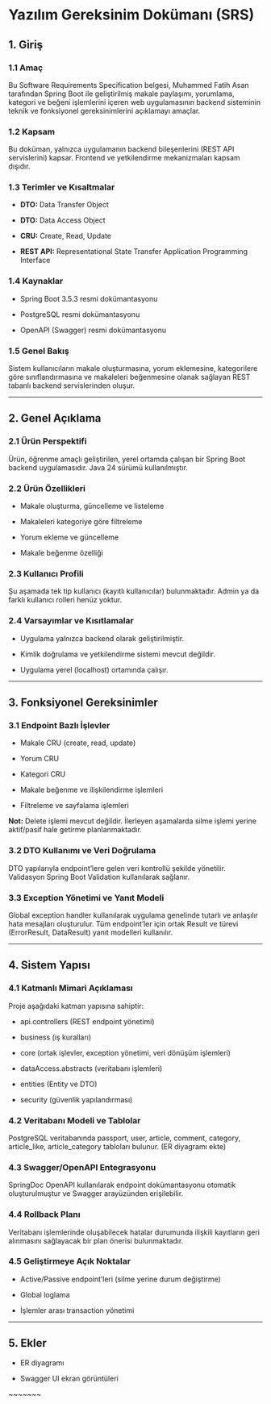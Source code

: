 # Yazılım Gereksinim Dokümanı (SRS)

## 1\. Giriş

### 1.1 Amaç

Bu Software Requirements Specification belgesi, Muhammed Fatih Asan tarafından Spring Boot ile geliştirilmiş makale paylaşımı, yorumlama, kategori ve beğeni işlemlerini içeren web uygulamasının backend sisteminin teknik ve fonksiyonel gereksinimlerini açıklamayı amaçlar.

### 1.2 Kapsam

Bu doküman, yalnızca uygulamanın backend bileşenlerini (REST API servislerini) kapsar. Frontend ve yetkilendirme mekanizmaları kapsam dışıdır.

### 1.3 Terimler ve Kısaltmalar

* **DTO:** Data Transfer Object

* **DTO:** Data Access Object

* **CRU:** Create, Read, Update

* **REST API:** Representational State Transfer Application Programming Interface

### 1.4 Kaynaklar

* Spring Boot 3.5.3 resmi dokümantasyonu

* PostgreSQL resmi dokümantasyonu

* OpenAPI (Swagger) resmi dokümantasyonu

### 1.5 Genel Bakış

Sistem kullanıcıların makale oluşturmasına, yorum eklemesine, kategorilere göre sınıflandırmasına ve makaleleri beğenmesine olanak sağlayan REST tabanlı backend servislerinden oluşur.

---

## 2\. Genel Açıklama

### 2.1 Ürün Perspektifi

Ürün, öğrenme amaçlı geliştirilen, yerel ortamda çalışan bir Spring Boot backend uygulamasıdır. Java 24 sürümü kullanılmıştır.

### 2.2 Ürün Özellikleri

* Makale oluşturma, güncelleme ve listeleme

* Makaleleri kategoriye göre filtreleme

* Yorum ekleme ve güncelleme

* Makale beğenme özelliği

### 2.3 Kullanıcı Profili

Şu aşamada tek tip kullanıcı (kayıtlı kullanıcılar) bulunmaktadır. Admin ya da farklı kullanıcı rolleri henüz yoktur.

### 2.4 Varsayımlar ve Kısıtlamalar

* Uygulama yalnızca backend olarak geliştirilmiştir.

* Kimlik doğrulama ve yetkilendirme sistemi mevcut değildir.

* Uygulama yerel (localhost) ortamında çalışır.

---

## 3\. Fonksiyonel Gereksinimler

### 3.1 Endpoint Bazlı İşlevler

* Makale CRU (create, read, update)

* Yorum CRU

* Kategori CRU

* Makale beğenme ve ilişkilendirme işlemleri

* Filtreleme ve sayfalama işlemleri

**Not:** Delete işlemi mevcut değildir. İlerleyen aşamalarda silme işlemi yerine aktif/pasif hale getirme planlanmaktadır.

### 3.2 DTO Kullanımı ve Veri Doğrulama

DTO yapılarıyla endpoint’lere gelen veri kontrollü şekilde yönetilir. Validasyon Spring Boot Validation kullanılarak sağlanır.

### 3.3 Exception Yönetimi ve Yanıt Modeli

Global exception handler kullanılarak uygulama genelinde tutarlı ve anlaşılır hata mesajları oluşturulur. Tüm endpoint’ler için ortak Result ve türevi (ErrorResult, DataResult) yanıt modelleri kullanılır.

---

## 4\. Sistem Yapısı

### 4.1 Katmanlı Mimari Açıklaması

Proje aşağıdaki katman yapısına sahiptir:

* api.controllers (REST endpoint yönetimi)

* business (iş kuralları)

* core (ortak işlevler, exception yönetimi, veri dönüşüm işlemleri)

* dataAccess.abstracts (veritabanı işlemleri)

* entities (Entity ve DTO)

* security (güvenlik yapılandırması)

### 4.2 Veritabanı Modeli ve Tablolar

PostgreSQL veritabanında passport, user, article, comment, category, article\_like, article\_category tabloları bulunur. (ER diyagramı ekte)

### 4.3 Swagger/OpenAPI Entegrasyonu

SpringDoc OpenAPI kullanılarak endpoint dokümantasyonu otomatik oluşturulmuştur ve Swagger arayüzünden erişilebilir.

### 4.4 Rollback Planı

Veritabanı işlemlerinde oluşabilecek hatalar durumunda ilişkili kayıtların geri alınmasını sağlayacak bir plan önerisi bulunmaktadır.

### 4.5 Geliştirmeye Açık Noktalar

* Active/Passive endpoint’leri (silme yerine durum değiştirme)

* Global loglama

* İşlemler arası transaction yönetimi

---

## 5\. Ekler

* ER diyagramı


  


  


  


  


  


  


  


  


  


* Swagger UI ekran görüntüleri

\~\~\~\~\~\~\~

